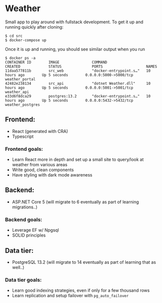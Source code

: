 # Weather

Small app to play around with fullstack development. To get it up and running quickly after cloning:
```
$ cd src
$ docker-compose up
```

Once it is up and running, you should see similar output when you run
```
$ docker ps -a
CONTAINER ID        IMAGE               COMMAND                  CREATED             STATUS              PORTS                    NAMES
11daa577811b        src_web             "docker-entrypoint.s…"   10 hours ago        Up 5 seconds        0.0.0.0:5000->5000/tcp   weather_portal
42482e238134        src_api             "dotnet Weather.dll"     10 hours ago        Up 5 seconds        0.0.0.0:5001->5001/tcp   weather_api
e33d6f8dca29        postgres:13.2       "docker-entrypoint.s…"   10 hours ago        Up 5 seconds        0.0.0.0:5432->5432/tcp   weather_postgres
```

## Frontend:
- React (generated with CRA)
- Typescript

### Frontend goals:
- Learn React more in depth and set up a small site to query/look at weather from various areas
- Write good, clean components
- Have styling with dark mode awareness

## Backend:
- ASP.NET Core 5 (will migrate to 6 eventually as part of learning migrations..)

### Backend goals:
- Leverage EF w/ Npgsql
- SOLID principles

## Data tier:
- PostgreSQL 13.2 (will migrate to 14 eventually as part of learning that as well..)

### Data tier goals:
- Learn good indexing strategies, even if only for a few thousand rows
- Learn replication and setup failover with `pg_auto_failover`
